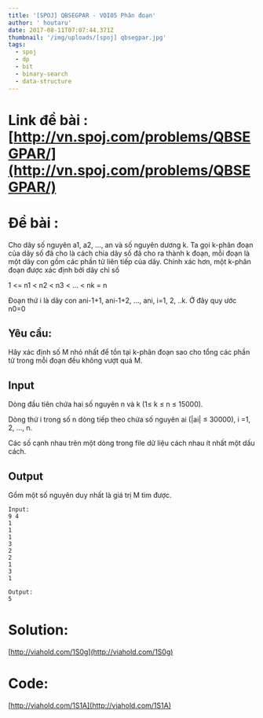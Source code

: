 ```yaml
---
title: '[SPOJ] QBSEGPAR - VOI05 Phân đoạn'
author: ' houtaru'
date: 2017-08-11T07:07:44.371Z
thumbnail: '/img/uploads/[spoj] qbsegpar.jpg'
tags:
  - spoj
  - dp
  - bit
  - binary-search
  - data-structure
---
```

# Link đề bài : [http://vn.spoj.com/problems/QBSEGPAR/](http://vn.spoj.com/problems/QBSEGPAR/)

# Đề bài : 

Cho dãy số nguyên a1, a2, …, an và số nguyên dương k. Ta gọi k-phân đoạn của dãy số đã cho là cách chia dãy số đã cho ra thành k đoạn, mỗi đoạn là một dãy con gồm các phần tử liên tiếp của dãy. Chính xác hơn, một k-phân đoạn được xác định bởi dãy chỉ số

1 <= n1 < n2 < n3 < ... < nk = n

Đoạn thứ i là dãy con ani-1+1, ani-1+2, ..., ani, i=1, 2, ..k. Ở đây quy ước n0=0

## Yêu cầu: 

Hãy xác định số M nhỏ nhất để tồn tại k-phân đoạn sao cho tổng các phần tử trong mỗi đoạn đều không vượt quá M.

## Input
Dòng đầu tiên chứa hai số nguyên n và k (1≤ k ≤ n ≤ 15000).

Dòng thứ i trong số n dòng tiếp theo chứa số nguyên ai (|ai| ≤ 30000), i =1, 2, …, n.

Các số cạnh nhau trên một dòng trong file dữ liệu cách nhau ít nhất một dấu cách.

## Output 

Gồm một số nguyên duy nhất là giá trị M tìm được.

```
Input:
9 4
1
1
1
3
2
2
1
3
1

Output:
5
```

# Solution: 

[http://viahold.com/1S0g](http://viahold.com/1S0g)

# Code: 

[http://viahold.com/1S1A](http://viahold.com/1S1A)

